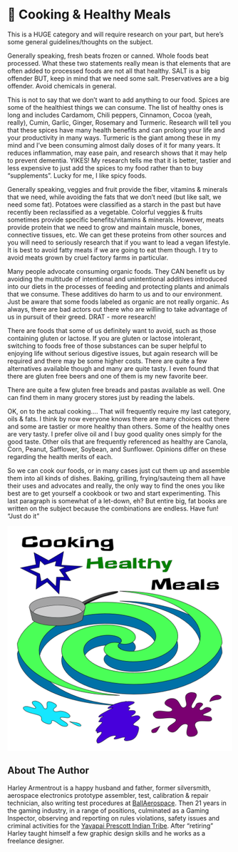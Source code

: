 # 🍲 Cooking & Healthy Meals

This is a HUGE category and will require research on your part, but here’s some
general guidelines/thoughts on the subject.

Generally speaking, fresh beats frozen or canned. Whole foods beat processed.
What these two statements really mean is that elements that are often added to
processed foods are not all that healthy. SALT is a big offender BUT, keep in
mind that we need some salt. Preservatives are a big offender. Avoid chemicals
in general.

This is not to say that we don’t want to add anything to our food. Spices are
some of the healthiest things we can consume. The list of healthy ones is long
and includes Cardamom, Chili peppers, Cinnamon, Cocoa (yeah, really), Cumin,
Garlic, Ginger, Rosemary and Turmeric. Research will tell you that these spices
have many health benefits and can prolong your life and your productivity in
many ways. Turmeric is the giant among these in my mind and I’ve been consuming
almost daily doses of it for many years. It reduces inflammation, may ease pain,
and research shows that it may help to prevent dementia. YIKES! My research
tells me that it is better, tastier and less expensive to just add the spices to
my food rather than to buy “supplements”. Lucky for me, I like spicy foods.

Generally speaking, veggies and fruit provide the fiber, vitamins & minerals
that we need, while avoiding the fats that we don’t need (but like salt, we need
some fat). Potatoes were classified as a starch in the past but have recently
been reclassified as a vegetable. Colorful veggies & fruits sometimes provide
specific benefits/vitamins & minerals. However, meats provide protein that we
need to grow and maintain muscle, bones, connective tissues, etc. We can get
these proteins from other sources and you will need to seriously research that
if you want to lead a vegan lifestyle. It is best to avoid fatty meats if we are
going to eat them though. I try to avoid meats grown by cruel factory farms in
particular.

Many people advocate consuming organic foods. They CAN benefit us by avoiding
the multitude of intentional and unintentional additives introduced into our
diets in the processes of feeding and protecting plants and animals that we
consume. These additives do harm to us and to our environment. Just be aware
that some foods labeled as organic are not really organic. As always, there are
bad actors out there who are willing to take advantage of us in pursuit of their
greed. DRAT - more research!

There are foods that some of us definitely want to avoid, such as those
containing gluten or lactose. If you are gluten or lactose intolerant, switching
to foods free of those substances can be super helpful to enjoying life without
serious digestive issues, but again research will be required and there may be
some higher costs. There are quite a few alternatives available though and many
are quite tasty. I even found that there are gluten free beers and one of them
is my new favorite beer.

There are quite a few gluten free breads and pastas available as well. One can
find them in many grocery stores just by reading the labels.

OK, on to the actual cooking…. That will frequently require my last category,
oils & fats. I think by now everyone knows there are many choices out there and
some are tastier or more healthy than others. Some of the healthy ones are very
tasty. I prefer olive oil and I buy good quality ones simply for the good taste.
Other oils that are frequently referenced as healthy are Canola, Corn, Peanut,
Safflower, Soybean, and Sunflower. Opinions differ on these regarding the health
merits of each.

So we can cook our foods, or in many cases just cut them up and assemble them
into all kinds of dishes. Baking, grilling, frying/sauteing them all have their
uses and advocates and really, the only way to find the ones you like best are
to get yourself a cookbook or two and start experimenting. This last paragraph
is somewhat of a let-down, eh? But entire big, fat books are written on the
subject because the combinations are endless. Have fun! “Just do it”

![Cooking Healthy Meals](_static/images/cooking-healthy-meals/cooking-healthy-meals.png)

## About The Author

Harley Armentrout is a happy husband and father, former silversmith, aerospace
electronics prototype assembler, test, calibration & repair technician, also
writing test procedures at [BallAerospace](https://www.ball.com/aerospace). Then
21 years in the gaming industry, in a range of positions, culminated as a Gaming
Inspector, observing and reporting on rules violations, safety issues and
criminal activities for the
[Yavapai Prescott Indian Tribe](https://buckyscasino.com/). After “retiring”
Harley taught himself a few graphic design skills and he works as a freelance
designer.
